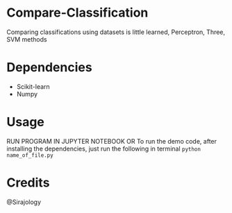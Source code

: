 # Compare-Classification
Comparing classifications using datasets is little learned, Perceptron, Three, SVM methods

# Dependencies
* Scikit-learn
* Numpy

# Usage
RUN PROGRAM IN JUPYTER NOTEBOOK
OR
To run the demo code, after installing the dependencies, just run the following in terminal
``python name_of_file.py``

# Credits
@Sirajology
